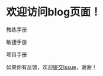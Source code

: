 # 欢迎访问blog页面！

教练手册

敏捷手册

项目手册

如果你有反馈，欢迎[提交Issue](https://github.com/ibehujun/blog/issues/new)，谢谢！
